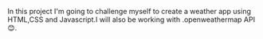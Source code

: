 In this project I'm going to challenge myself to create a weather app using HTML,CSS and Javascript.I will also be working with .openweathermap API😊.